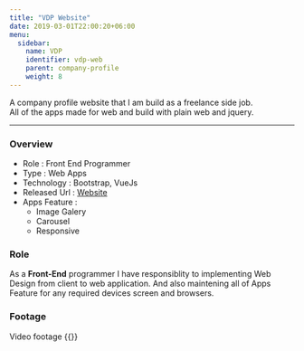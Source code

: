 ```yaml
---
title: "VDP Website"
date: 2019-03-01T22:00:20+06:00
menu:
  sidebar:
    name: VDP
    identifier: vdp-web
    parent: company-profile
    weight: 8
---
```


A company profile website that I am build as a freelance side job.  
All of the apps made for web and build with plain web and jquery.

---
### Overview
- Role : Front End Programmer
- Type : Web Apps
- Technology : Bootstrap, VueJs
- Released Url : [Website](https://www.vdpqatar.com/)
- Apps Feature : 
  - Image Galery
  - Carousel
  - Responsive

### Role
As a **Front-End** programmer I have responsiblity to implementing Web Design from client to web application. And also maintening all of Apps Feature for any required devices screen and browsers.


### Footage
Video footage
{{<youtube XogHeHERCh4>}}